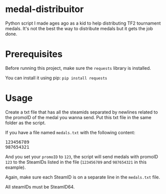 # medal-distribuitor
Python script I made ages ago as a kid to help distributing TF2 tournament medals.
It's not the best the way to distribute medals but it gets the job done. 

# Prerequisites
Before running this project, make sure the `requests` library is installed.

You can install it using pip: `pip install requests`

# Usage
Create a txt file that has all the steamids separated by newlines related to the promoID of the medal you wanna send. Put this txt file in the same folder as the script.

If you have a file named `medals.txt` with the following content:
<pre>123456789
987654321 </pre>
And you set your `promoID` to `123`, the script will send medals with promoID `123` to the SteamIDs listed in the file (`123456789` and `987654321` in this example).

Again, make sure each SteamID is on a separate line in the `medals.txt` file.

All steamIDs must be SteamID64.

